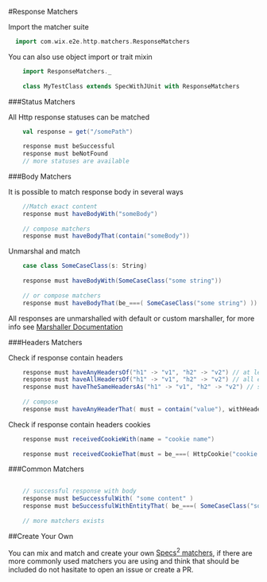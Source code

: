 #Response Matchers
 

 
Import the matcher suite

```scala
  import com.wix.e2e.http.matchers.ResponseMatchers

```

You can also use object import or trait mixin

```scala
    import ResponseMatchers._
     
    class MyTestClass extends SpecWithJUnit with ResponseMatchers     
```
 

###Status Matchers

All Http response statuses can be matched

```scala
    val response = get("/somePath")
    
    response must beSuccessful
    response must beNotFound
    // more statuses are available
```

###Body Matchers

It is possible to match response body in several ways
```scala
    //Match exact content
    response must haveBodyWith("someBody")
    
    // compose matchers
    response must haveBodyThat(contain("someBody"))
```

Unmarshal and match

```scala
    case class SomeCaseClass(s: String)
    
    response must haveBodyWith(SomeCaseClass("some string"))
     
    // or compose matchers 
    response must haveBodyThat(be_===( SomeCaseClass("some string") ))
```

All responses are unmarshalled with default or custom marshaller, for more info see [Marshaller Documentation](./MARSHALLER.md)


###Headers Matchers

Check if response contain headers

```scala
    response must haveAnyHeadersOf("h1" -> "v1", "h2" -> "v2") // at least one is found 
    response must haveAllHeadersOf("h1" -> "v1", "h2" -> "v2") // all exists on response 
    response must haveTheSameHeadersAs("h1" -> "v1", "h2" -> "v2") // same list of headers (no more, no less)
     
    // compose
    response must haveAnyHeaderThat( must = contain("value"), withHeaderName = "header" ) 

```

Check if response contain headers cookies
```scala
    response must receivedCookieWith(name = "cookie name")
    
    response must receivedCookieThat(must = be_===( HttpCookie("cookie name", "cookie value") ))

```

###Common Matchers
```scala
    
    // successful response with body
    response must beSuccessfulWith( "some content" )
    response must beSuccessfulWithEntityThat( be_===( SomeCaseClass("some content" ) ) )
    
    // more matchers exists

```

##Create Your Own

You can mix and match and create your own [Specs<sup>2</sup> matchers](http://etorreborre.github.io/specs2/), if there are more commonly used matchers you are using and think that should be included do not hasitate to open an issue or create a PR.

